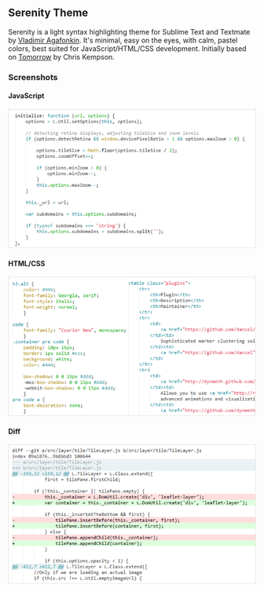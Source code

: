 ## Serenity Theme

Serenity is a light syntax highlighting theme for Sublime Text and Textmate by [Vladimir Agafonkin](https://github.com/mourner). It's minimal, easy on the eyes, with calm, pastel colors, best suited for JavaScript/HTML/CSS development. Initially based on [Tomorrow](https://github.com/chriskempson/tomorrow-theme) by Chris Kempson.

### Screenshots

#### JavaScript

![JavaScript screenshot](https://github.com/mourner/serenity-tm/raw/master/screenshots/javascript.png)

#### HTML/CSS

![HTML/CSS screenshot](https://github.com/mourner/serenity-tm/raw/master/screenshots/html-css.png)

#### Diff

![Diff screenshot](https://github.com/mourner/serenity-tm/raw/master/screenshots/diff.png)
